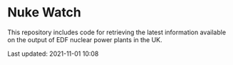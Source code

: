 # Nuke Watch

This repository includes code for retrieving the latest information available on the output of EDF nuclear power plants in the UK.

Last updated: 2021-11-01 10:08